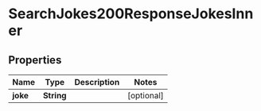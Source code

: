 

# SearchJokes200ResponseJokesInner


## Properties

| Name | Type | Description | Notes |
|------------ | ------------- | ------------- | -------------|
|**joke** | **String** |  |  [optional] |



